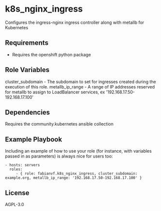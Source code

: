 k8s_nginx_ingress
=========

Configures the ingress-nginx ingress controller along with metallb for Kubernetes

Requirements
------------

- Requires the openshift python package

Role Variables
--------------

cluster_subdomain - The subdomain to set for ingresses created during the execution of this role.
metallb_ip_range - A range of IP addresses reserved for metallb to assign to LoadBalancer services, ex '192.168.17.50-192.168.17.100'

Dependencies
------------

Requires the community.kubernetes ansible collection

Example Playbook
----------------

Including an example of how to use your role (for instance, with variables passed in as parameters) is always nice for users too:

    - hosts: servers
      roles:
         - { role: fabianvf.k8s_nginx_ingress, cluster_subdomain: example.org, metallb_ip_range: '192.168.17.50-192.168.17.100' }

License
-------

AGPL-3.0
